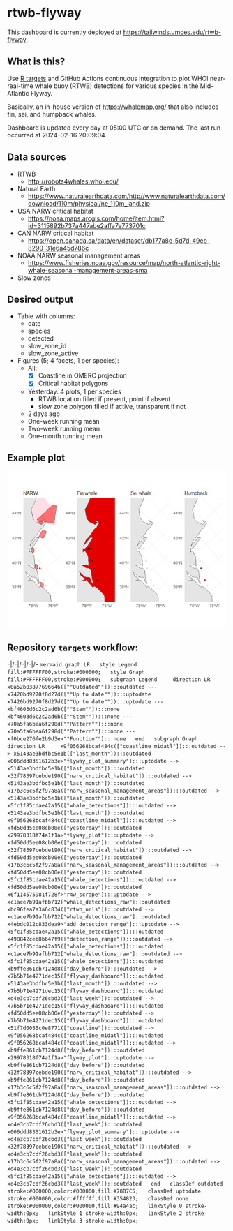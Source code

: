
<!-- README.md is generated from README.Rmd. Please edit that file -->

# rtwb-flyway

<!-- badges: start -->
<!-- badges: end -->

This dashboard is currently deployed at
<https://tailwinds.umces.edu/rtwb-flyway>.

## What is this?

Use [R targets](https://docs.ropensci.org/targets/) and GitHub Actions
continuous integration to plot WHOI near-real-time whale buoy (RTWB)
detections for various species in the Mid-Atlantic Flyway.

Basically, an in-house version of <https://whalemap.org/> that also
includes fin, sei, and humpback whales.

Dashboard is updated every day at 05:00 UTC or on demand. The last run
occurred at 2024-02-16 20:09:04.

## Data sources

- RTWB
  - <http://robots4whales.whoi.edu/>
- Natural Earth
  - <https://www.naturalearthdata.com/http//www.naturalearthdata.com/download/110m/physical/ne_110m_land.zip>
- USA NARW critical habitat
  - <https://noaa.maps.arcgis.com/home/item.html?id=3115892b737a447abe2affa7e773701c>
- CAN NARW critical habitat
  - <https://open.canada.ca/data/en/dataset/db177a8c-5d7d-49eb-8290-31e6a45d786c>
- NOAA NARW seasonal management areas
  - <https://www.fisheries.noaa.gov/resource/map/north-atlantic-right-whale-seasonal-management-areas-sma>  
- Slow zones

## Desired output

- Table with columns:
  - date
  - species
  - detected
  - slow_zone_id
  - slow_zone_active
- Figures (5; 4 facets, 1 per species):
  - All:
    - [x] Coastline in OMERC projection
    - [x] Critical habitat polygons
  - Yesterday: 4 plots, 1 per species
    - RTWB location filled if present, point if absent
    - slow zone polygon filled if active, transparent if not
  - 2 days ago
  - One-week running mean
  - Two-week running mean
  - One-month running mean

## Example plot

![](README_files/figure-gfm/unnamed-chunk-2-1.png)<!-- -->

## Repository `targets` workflow:

-\|/-\|/-\|/-\|/- `mermaid graph LR   style Legend fill:#FFFFFF00,stroke:#000000;   style Graph fill:#FFFFFF00,stroke:#000000;   subgraph Legend     direction LR     x0a52b03877696646([""Outdated""]):::outdated --- x7420bd9270f8d27d([""Up to date""]):::uptodate     x7420bd9270f8d27d([""Up to date""]):::uptodate --- xbf4603d6c2c2ad6b([""Stem""]):::none     xbf4603d6c2c2ad6b([""Stem""]):::none --- x70a5fa6bea6f298d[""Pattern""]:::none     x70a5fa6bea6f298d[""Pattern""]:::none --- xf0bce276fe2b9d3e>""Function""]:::none   end   subgraph Graph     direction LR     x9f056268bcaf484c(["coastline_midatl"]):::outdated --> x5143ae3bdfbc5e1b(["last_month"]):::outdated     x006ddd8351612b3e>"flyway_plot_summary"]:::uptodate --> x5143ae3bdfbc5e1b(["last_month"]):::outdated     x32f78397cebde190(["narw_critical_habitat"]):::outdated --> x5143ae3bdfbc5e1b(["last_month"]):::outdated     x17b3c6c5f2f97a8a(["narw_seasonal_management_areas"]):::outdated --> x5143ae3bdfbc5e1b(["last_month"]):::outdated     x5fc1f85cdae42a15(["whale_detections"]):::outdated --> x5143ae3bdfbc5e1b(["last_month"]):::outdated     x9f056268bcaf484c(["coastline_midatl"]):::outdated --> xfd50dd5ee08cb00e(["yesterday"]):::outdated     x29978318f74a1f1a>"flyway_plot"]:::uptodate --> xfd50dd5ee08cb00e(["yesterday"]):::outdated     x32f78397cebde190(["narw_critical_habitat"]):::outdated --> xfd50dd5ee08cb00e(["yesterday"]):::outdated     x17b3c6c5f2f97a8a(["narw_seasonal_management_areas"]):::outdated --> xfd50dd5ee08cb00e(["yesterday"]):::outdated     x5fc1f85cdae42a15(["whale_detections"]):::outdated --> xfd50dd5ee08cb00e(["yesterday"]):::outdated     x6f114575981f728f>"r4w_scrape"]:::uptodate --> xc1ace7b91afbb712["whale_detections_raw"]:::outdated     xbc96fea7a3a6c834(["rtwb_urls"]):::outdated --> xc1ace7b91afbb712["whale_detections_raw"]:::outdated     x4ebdc012c833dea9>"add_detection_range"]:::uptodate --> x5fc1f85cdae42a15(["whale_detections"]):::outdated     x498842ceb8b647f9(["detection_range"]):::outdated --> x5fc1f85cdae42a15(["whale_detections"]):::outdated     xc1ace7b91afbb712["whale_detections_raw"]:::outdated --> x5fc1f85cdae42a15(["whale_detections"]):::outdated     xb9ffe861cb7124d8(["day_before"]):::outdated --> x7b5b71e4271dec15(["flyway_dashboard"]):::outdated     x5143ae3bdfbc5e1b(["last_month"]):::outdated --> x7b5b71e4271dec15(["flyway_dashboard"]):::outdated     xd4e3cb7cdf26cbd3(["last_week"]):::outdated --> x7b5b71e4271dec15(["flyway_dashboard"]):::outdated     xfd50dd5ee08cb00e(["yesterday"]):::outdated --> x7b5b71e4271dec15(["flyway_dashboard"]):::outdated     x51f7d0055c0e8771(["coastline"]):::outdated --> x9f056268bcaf484c(["coastline_midatl"]):::outdated     x9f056268bcaf484c(["coastline_midatl"]):::outdated --> xb9ffe861cb7124d8(["day_before"]):::outdated     x29978318f74a1f1a>"flyway_plot"]:::uptodate --> xb9ffe861cb7124d8(["day_before"]):::outdated     x32f78397cebde190(["narw_critical_habitat"]):::outdated --> xb9ffe861cb7124d8(["day_before"]):::outdated     x17b3c6c5f2f97a8a(["narw_seasonal_management_areas"]):::outdated --> xb9ffe861cb7124d8(["day_before"]):::outdated     x5fc1f85cdae42a15(["whale_detections"]):::outdated --> xb9ffe861cb7124d8(["day_before"]):::outdated     x9f056268bcaf484c(["coastline_midatl"]):::outdated --> xd4e3cb7cdf26cbd3(["last_week"]):::outdated     x006ddd8351612b3e>"flyway_plot_summary"]:::uptodate --> xd4e3cb7cdf26cbd3(["last_week"]):::outdated     x32f78397cebde190(["narw_critical_habitat"]):::outdated --> xd4e3cb7cdf26cbd3(["last_week"]):::outdated     x17b3c6c5f2f97a8a(["narw_seasonal_management_areas"]):::outdated --> xd4e3cb7cdf26cbd3(["last_week"]):::outdated     x5fc1f85cdae42a15(["whale_detections"]):::outdated --> xd4e3cb7cdf26cbd3(["last_week"]):::outdated   end   classDef outdated stroke:#000000,color:#000000,fill:#78B7C5;   classDef uptodate stroke:#000000,color:#ffffff,fill:#354823;   classDef none stroke:#000000,color:#000000,fill:#94a4ac;   linkStyle 0 stroke-width:0px;   linkStyle 1 stroke-width:0px;   linkStyle 2 stroke-width:0px;   linkStyle 3 stroke-width:0px;`
